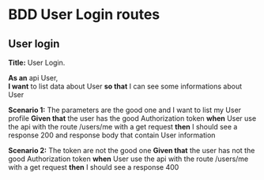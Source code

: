 # BDD User Login routes

## User login

**Title:** User Login.  

**As an** api User,  
**I want** to list data about User
**so that** I can see some informations about User

**Scenario 1:** The parameters are the good one and I want to list my User profile
**Given that** the user has the good Authorization token
**when** User use the api with the route /users/me with a get request
**then** I should see a response 200 and response body that contain User information

**Scenario 2:** The token are not the good one
**Given that** the user has not the good Authorization token
**when** User use the api with the route /users/me with a get request
**then** I should see a response 400